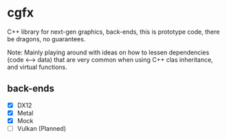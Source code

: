 # cgfx

C++ library for next-gen graphics, back-ends, this is prototype code, there be dragons, no guarantees.

Note: Mainly playing around with ideas on how to lessen dependencies (code <--> data) that are very common when using C++ clas inheritance, and virtual functions.

## back-ends

- [X] DX12
- [X] Metal
- [X] Mock
- [ ] Vulkan (Planned)
